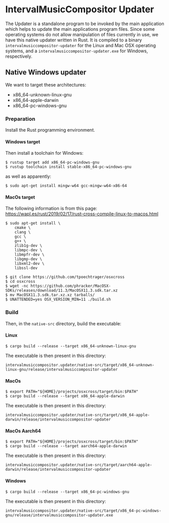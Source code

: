 # IntervalMusicCompositor Updater

The Updater is a standalone program to be invoked by the main application which helps to update the main applications program files.
Since some operating systems do not allow manipulation of files currently in use, we have this native updater written in Rust.
It is compiled to a binary `intervalmusiccompositor-updater` for the Linux and Mac OSX operating systems, and a `intervalmusiccompositor-updater.exe` for Windows, respectively.

## Native Windows updater

We want to target these architectures:

- x86_64-unknown-linux-gnu
- x86_64-apple-darwin
- x86_64-pc-windows-gnu

### Preparation

Install the Rust programming environment. 

#### Windows target

Then install a toolchain for Windows:

    $ rustup target add x86_64-pc-windows-gnu
    $ rustup toolchain install stable-x86_64-pc-windows-gnu

as well as apparently:

    $ sudo apt-get install mingw-w64 gcc-mingw-w64-x86-64

#### MacOs target

The following information is from this page: https://wapl.es/rust/2019/02/17/rust-cross-compile-linux-to-macos.html

    $ sudo apt-get install \
        cmake \
        clang \
        gcc \
        g++ \
        zlib1g-dev \
        libmpc-dev \
        libmpfr-dev \
        libgmp-dev \
        libxml2-dev \
        libssl-dev

    $ git clone https://github.com/tpoechtrager/osxcross
    $ cd osxcross
    $ wget -nc https://github.com/phracker/MacOSX-SDKs/releases/download/11.3/MacOSX11.3.sdk.tar.xz
    $ mv MacOSX11.3.sdk.tar.xz.xz tarballs/
    $ UNATTENDED=yes OSX_VERSION_MIN=11 ./build.sh

### Build

Then, in the `native-src` directory, build the executable:

#### Linux

    $ cargo build --release --target x86_64-unknown-linux-gnu

The executable is then present in this directory:

    intervalmusiccompositor.updater/native-src/target/x86_64-unknown-linux-gnu/release/intervalmusiccompositor-updater

#### MacOs

    $ export PATH="${HOME}/projects/osxcross/target/bin:$PATH"
    $ cargo build --release --target x86_64-apple-darwin

The executable is then present in this directory:

    intervalmusiccompositor.updater/native-src/target/x86_64-apple-darwin/release/intervalmusiccompositor-updater

#### MacOs Aarch64

    $ export PATH="${HOME}/projects/osxcross/target/bin:$PATH"
    $ cargo build --release --target aarch64-apple-darwin

The executable is then present in this directory:

    intervalmusiccompositor.updater/native-src/target/aarch64-apple-darwin/release/intervalmusiccompositor-updater

#### Windows

    $ cargo build --release --target x86_64-pc-windows-gnu

The executable is then present in this directory:

    intervalmusiccompositor.updater/native-src/target/x86_64-pc-windows-gnu/release/intervalmusiccompositor-updater.exe
